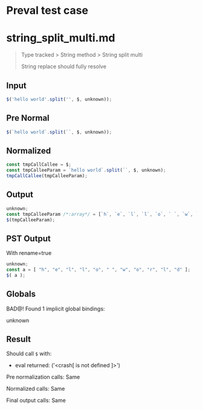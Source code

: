 # Preval test case

# string_split_multi.md

> Type tracked > String method > String split multi
>
> String replace should fully resolve

## Input

`````js filename=intro
$('hello world'.split('', $, unknown));
`````

## Pre Normal


`````js filename=intro
$(`hello world`.split(``, $, unknown));
`````

## Normalized


`````js filename=intro
const tmpCallCallee = $;
const tmpCalleeParam = `hello world`.split(``, $, unknown);
tmpCallCallee(tmpCalleeParam);
`````

## Output


`````js filename=intro
unknown;
const tmpCalleeParam /*:array*/ = [`h`, `e`, `l`, `l`, `o`, ` `, `w`, `o`, `r`, `l`, `d`];
$(tmpCalleeParam);
`````

## PST Output

With rename=true

`````js filename=intro
unknown;
const a = [ "h", "e", "l", "l", "o", " ", "w", "o", "r", "l", "d" ];
$( a );
`````

## Globals

BAD@! Found 1 implicit global bindings:

unknown

## Result

Should call `$` with:
 - eval returned: ('<crash[ <ref> is not defined ]>')

Pre normalization calls: Same

Normalized calls: Same

Final output calls: Same
